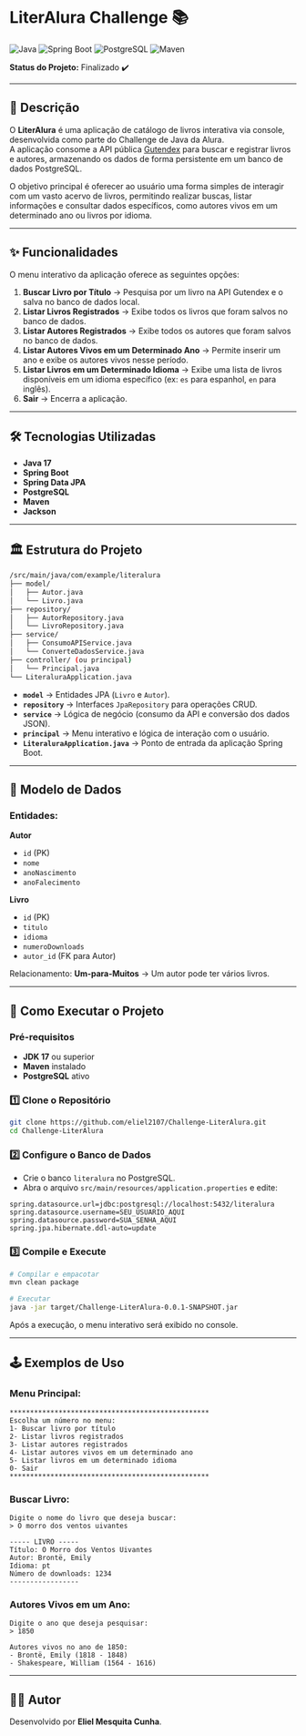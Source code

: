 # LiterAlura Challenge 📚

![Java](https://img.shields.io/badge/Java-17-blue?style=for-the-badge&logo=java)
![Spring Boot](https://img.shields.io/badge/Spring_Boot-3.3.1-green?style=for-the-badge&logo=spring-boot)
![PostgreSQL](https://img.shields.io/badge/PostgreSQL-16-blue?style=for-the-badge&logo=postgresql)
![Maven](https://img.shields.io/badge/Maven-4.0.0-red?style=for-the-badge&logo=apache-maven)

**Status do Projeto:** Finalizado ✔️

---

## 📖 Descrição

O **LiterAlura** é uma aplicação de catálogo de livros interativa via console, desenvolvida como parte do Challenge de Java da Alura.  
A aplicação consome a API pública [Gutendex](https://gutendex.com/) para buscar e registrar livros e autores, armazenando os dados de forma persistente em um banco de dados PostgreSQL.

O objetivo principal é oferecer ao usuário uma forma simples de interagir com um vasto acervo de livros, permitindo realizar buscas, listar informações e consultar dados específicos, como autores vivos em um determinado ano ou livros por idioma.

---

## ✨ Funcionalidades

O menu interativo da aplicação oferece as seguintes opções:

1. **Buscar Livro por Título** → Pesquisa por um livro na API Gutendex e o salva no banco de dados local.  
2. **Listar Livros Registrados** → Exibe todos os livros que foram salvos no banco de dados.  
3. **Listar Autores Registrados** → Exibe todos os autores que foram salvos no banco de dados.  
4. **Listar Autores Vivos em um Determinado Ano** → Permite inserir um ano e exibe os autores vivos nesse período.  
5. **Listar Livros em um Determinado Idioma** → Exibe uma lista de livros disponíveis em um idioma específico (ex: `es` para espanhol, `en` para inglês).  
6. **Sair** → Encerra a aplicação.  

---

## 🛠️ Tecnologias Utilizadas

- **Java 17**
- **Spring Boot**
- **Spring Data JPA**
- **PostgreSQL**
- **Maven**
- **Jackson**

---

## 🏛️ Estrutura do Projeto

```bash
/src/main/java/com/example/literalura
├── model/
│   ├── Autor.java
│   └── Livro.java
├── repository/
│   ├── AutorRepository.java
│   └── LivroRepository.java
├── service/
│   ├── ConsumoAPIService.java
│   └── ConverteDadosService.java
├── controller/ (ou principal)
│   └── Principal.java
└── LiteraluraApplication.java
```

- **`model`** → Entidades JPA (`Livro` e `Autor`).  
- **`repository`** → Interfaces `JpaRepository` para operações CRUD.  
- **`service`** → Lógica de negócio (consumo da API e conversão dos dados JSON).  
- **`principal`** → Menu interativo e lógica de interação com o usuário.  
- **`LiteraluraApplication.java`** → Ponto de entrada da aplicação Spring Boot.  

---

## 📄 Modelo de Dados

### Entidades:

**Autor**
- `id` (PK)  
- `nome`  
- `anoNascimento`  
- `anoFalecimento`  

**Livro**
- `id` (PK)  
- `titulo`  
- `idioma`  
- `numeroDownloads`  
- `autor_id` (FK para Autor)  

Relacionamento: **Um-para-Muitos** → Um autor pode ter vários livros.  

---

## 🚀 Como Executar o Projeto

### Pré-requisitos
- **JDK 17** ou superior  
- **Maven** instalado  
- **PostgreSQL** ativo  

### 1️⃣ Clone o Repositório
```bash
git clone https://github.com/eliel2107/Challenge-LiterAlura.git
cd Challenge-LiterAlura
```

### 2️⃣ Configure o Banco de Dados
- Crie o banco `literalura` no PostgreSQL.  
- Abra o arquivo `src/main/resources/application.properties` e edite:  

```properties
spring.datasource.url=jdbc:postgresql://localhost:5432/literalura
spring.datasource.username=SEU_USUARIO_AQUI
spring.datasource.password=SUA_SENHA_AQUI
spring.jpa.hibernate.ddl-auto=update
```

### 3️⃣ Compile e Execute
```bash
# Compilar e empacotar
mvn clean package

# Executar
java -jar target/Challenge-LiterAlura-0.0.1-SNAPSHOT.jar
```

Após a execução, o menu interativo será exibido no console.  

---

## 🕹️ Exemplos de Uso

### Menu Principal:
```
*************************************************
Escolha um número no menu:
1- Buscar livro por título
2- Listar livros registrados
3- Listar autores registrados
4- Listar autores vivos em um determinado ano
5- Listar livros em um determinado idioma
0- Sair
*************************************************
```

### Buscar Livro:
```
Digite o nome do livro que deseja buscar:
> O morro dos ventos uivantes

----- LIVRO -----
Título: O Morro dos Ventos Uivantes
Autor: Brontë, Emily
Idioma: pt
Número de downloads: 1234
-----------------
```

### Autores Vivos em um Ano:
```
Digite o ano que deseja pesquisar:
> 1850

Autores vivos no ano de 1850:
- Brontë, Emily (1818 - 1848)
- Shakespeare, William (1564 - 1616)
```

---

## 👨‍💻 Autor
Desenvolvido por **Eliel Mesquita Cunha**.

